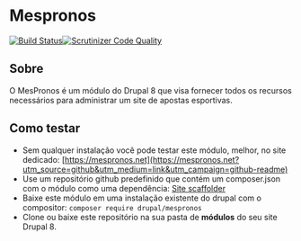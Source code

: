 Mespronos
=========

[![Build Status](https://travis-ci.org/mespronos/mespronos.svg)](https://travis-ci.org/mespronos/mespronos)[![Scrutinizer Code Quality](https://scrutinizer-ci.com/g/mespronos/mespronos/badges/quality-score.png?b=8.x-1.x)](https://scrutinizer-ci.com/g/mespronos/mespronos/?branch=8.x-1.x)

## Sobre

O MesPronos é um módulo do Drupal 8 que visa fornecer todos os recursos necessários para administrar um site de apostas esportivas.

## Como testar

  - Sem qualquer instalação você pode testar este módulo, melhor, no site dedicado: [https://mespronos.net](https://mespronos.net?utm_source=github&utm_medium=link&utm_campaign=github-readme)
  - Use um repositório github predefinido que contém um composer.json com o módulo como uma dependência: [Site scaffolder](https://github.com/mespronos/site-test/)
  - Baixe este módulo em uma instalação existente do drupal com o compositor: `composer require drupal/mespronos`
  - Clone ou baixe este repositório na sua pasta de **módulos** do seu site Drupal 8.
